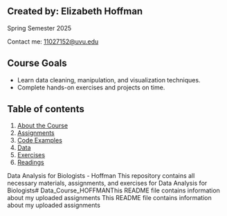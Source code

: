 ## Created by: Elizabeth Hoffman
Spring Semester 2025

Contact me: 11027152@uvu.edu
## Course Goals
- Learn data cleaning, manipulation, and visualization techniques.
- Complete hands-on exercises and projects on time.
## Table of contents 
1. [About the Course](#about-the-course)
2. [Assignments](Assignments/)
3. [Code Examples](Code_Examples/)
4. [Data](Data/)
5. [Exercises](Exercises/)
6. [Readings](Readings/)

Data Analysis for Biologists - Hoffman
This repository contains all necessary materials, assignments, and exercises for Data Analysis for Biologists# Data_Course_HOFFMANThis README file contains information about my uploaded assignments
This README file contains information about my uploaded assignments
